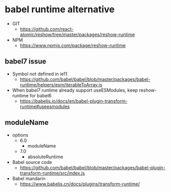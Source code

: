 babel runtime alternative 
===============

* GIT
   * https://github.com/react-atomic/reshow/tree/master/packages/reshow-runtime
* NPM
   * https://www.npmjs.com/package/reshow-runtime

## babel7 issue 
* Symbol not defined in ie11
   * https://github.com/babel/babel/blob/master/packages/babel-runtime/helpers/esm/iterableToArray.js
* When babel7 runtime already support useESModules, keep reshow-runtime for babel6 
   * https://babeljs.io/docs/en/babel-plugin-transform-runtime#useesmodules

## moduleName
* options
   * 6.0
      * moduleName
  * 7.0
     * absoluteRuntime 
* Babel source code
  * https://github.com/babel/babel/blob/master/packages/babel-plugin-transform-runtime/src/index.js
* Babel mandarin
  * https://www.babeljs.cn/docs/plugins/transform-runtime/

